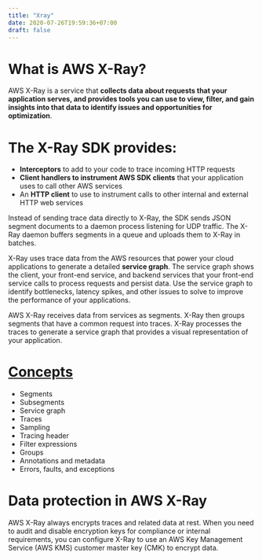 ```yaml
---
title: "Xray"
date: 2020-07-26T19:59:36+07:00
draft: false
---
```


# What is AWS X-Ray?

AWS X-Ray is a service that **collects data about requests that your application serves, and provides tools you can use to view, filter, and gain insights into that data to identify issues and opportunities for optimization**. 

# The X-Ray SDK provides:

* **Interceptors** to add to your code to trace incoming HTTP requests
* **Client handlers to instrument AWS SDK clients** that your application uses to call other AWS services
* An **HTTP client** to use to instrument calls to other internal and external HTTP web services

Instead of sending trace data directly to X-Ray, the SDK sends JSON segment documents to a daemon process listening for UDP traffic. The X-Ray daemon buffers segments in a queue and uploads them to X-Ray in batches. 

X-Ray uses trace data from the AWS resources that power your cloud applications to generate a detailed **service graph**. The service graph shows the client, your front-end service, and backend services that your front-end service calls to process requests and persist data. Use the service graph to identify bottlenecks, latency spikes, and other issues to solve to improve the performance of your applications.

AWS X-Ray receives data from services as segments. X-Ray then groups segments that have a common request into traces. X-Ray processes the traces to generate a service graph that provides a visual representation of your application.

# [Concepts](https://docs.aws.amazon.com/xray/latest/devguide/xray-concepts.html)

* Segments
* Subsegments
* Service graph
* Traces
* Sampling
* Tracing header
* Filter expressions
* Groups
* Annotations and metadata
* Errors, faults, and exceptions

# Data protection in AWS X-Ray

AWS X-Ray always encrypts traces and related data at rest. When you need to audit and disable encryption keys for compliance or internal requirements, you can configure X-Ray to use an AWS Key Management Service (AWS KMS) customer master key (CMK) to encrypt data.



